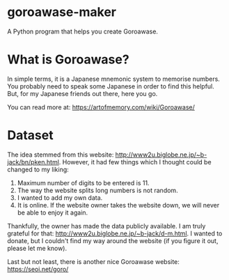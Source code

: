 # goroawase-maker
A Python program that helps you create Goroawase.

# What is Goroawase?
In simple terms, it is a Japanese mnemonic system to memorise numbers. You probably need to speak some Japanese in order to find this helpful. But, for my Japanese friends out there, here you go.

You can read more at: https://artofmemory.com/wiki/Goroawase/

# Dataset
The idea stemmed from this website: http://www2u.biglobe.ne.jp/~b-jack/bn/pken.html. However, it had few things which I thought could be changed to my liking:
1. Maximum number of digits to be entered is 11.
2. The way the website splits long numbers is not random.
3. I wanted to add my own data.
4. It is online. If the website owner takes the website down, we will never be able to enjoy it again.

Thankfully, the owner has made the data publicly available. I am truly grateful for that: http://www2u.biglobe.ne.jp/~b-jack/d-m.html. I wanted to donate, but I couldn't find my way around the website (if you figure it out, please let me know).

Last but not least, there is another nice Goroawase website: https://seoi.net/goro/
